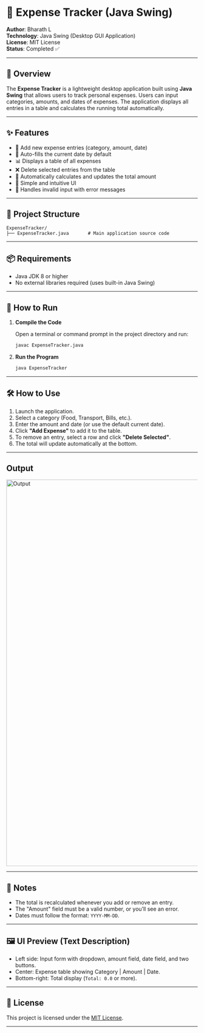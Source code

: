 # 💸 Expense Tracker (Java Swing)

**Author**: Bharath L  
**Technology**: Java Swing (Desktop GUI Application)  
**License**: MIT License  
**Status**: Completed ✅

---

## 📘 Overview

The **Expense Tracker** is a lightweight desktop application built using **Java Swing** that allows users to track personal expenses. Users can input categories, amounts, and dates of expenses. The application displays all entries in a table and calculates the running total automatically.

---

## ✨ Features

- 📝 Add new expense entries (category, amount, date)
- 📅 Auto-fills the current date by default
- 📊 Displays a table of all expenses
- ❌ Delete selected entries from the table
- 🔢 Automatically calculates and updates the total amount
- 🧠 Simple and intuitive UI
- 🚫 Handles invalid input with error messages

---

## 📂 Project Structure

```
ExpenseTracker/
├── ExpenseTracker.java       # Main application source code
```

---

## 📦 Requirements

- Java JDK 8 or higher
- No external libraries required (uses built-in Java Swing)

---

## 🚀 How to Run

1. **Compile the Code**

   Open a terminal or command prompt in the project directory and run:

   ```bash
   javac ExpenseTracker.java
   ```

2. **Run the Program**

   ```bash
   java ExpenseTracker
   ```

---

## 🛠️ How to Use

1. Launch the application.
2. Select a category (Food, Transport, Bills, etc.).
3. Enter the amount and date (or use the default current date).
4. Click **"Add Expense"** to add it to the table.
5. To remove an entry, select a row and click **"Delete Selected"**.
6. The total will update automatically at the bottom.

---
## Output



<img width="1918" height="1016" alt="Output" src="https://github.com/user-attachments/assets/48b2f4b8-098d-4ade-a98c-62fe4c268f1c" />


---

## 📝 Notes

- The total is recalculated whenever you add or remove an entry.
- The "Amount" field must be a valid number, or you’ll see an error.
- Dates must follow the format: `YYYY-MM-DD`.

---

## 🖼️ UI Preview (Text Description)

- Left side: Input form with dropdown, amount field, date field, and two buttons.
- Center: Expense table showing Category | Amount | Date.
- Bottom-right: Total display (`Total: 0.0` or more).

---

## 📃 License

This project is licensed under the [MIT License](https://opensource.org/licenses/MIT).

---
